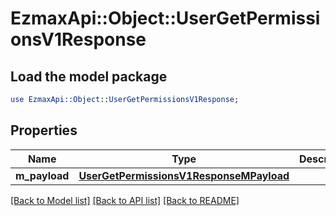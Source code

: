 # EzmaxApi::Object::UserGetPermissionsV1Response

## Load the model package
```perl
use EzmaxApi::Object::UserGetPermissionsV1Response;
```

## Properties
Name | Type | Description | Notes
------------ | ------------- | ------------- | -------------
**m_payload** | [**UserGetPermissionsV1ResponseMPayload**](UserGetPermissionsV1ResponseMPayload.md) |  | 

[[Back to Model list]](../README.md#documentation-for-models) [[Back to API list]](../README.md#documentation-for-api-endpoints) [[Back to README]](../README.md)


